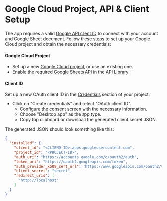 # Google Cloud Project, API & Client Setup

The app requires a valid
[Google API client ID](https://developers.google.com/identity/oauth2/web/guides/get-google-api-clientid) to connect
with your account and Google Sheet document.  Follow these steps to set up your Google Cloud project and obtain the 
necessary credentials:

#### Google Cloud Project

- Set up a new [Google Cloud project](https://developers.google.com/workspace/guides/create-project), or use an existing one.
- Enable the required [Google Sheets API](https://cloud.google.com/endpoints/docs/openapi/enable-api) in the [API Library](https://console.cloud.google.com/apis/library).


#### Client ID

Set up a new OAuth client ID in the [Credentials](https://console.cloud.google.com/apis/credentials) section of your project:

- Click on "Create credentials" and select "OAuth client ID".
  - Configure the consent screen with the necessary information.
  - Choose "Desktop app" as the app type.
  - Copy top clipboard or download the generated client secret JSON.


The generated JSON should look something like this:

```json 
{
  "installed": {
    "client_id": "<CLIEND-ID>.apps.googleusercontent.com",
    "project_id": "<PROJECT-ID>",
    "auth_uri": "https://accounts.google.com/o/oauth2/auth",
    "token_uri": "https://oauth2.googleapis.com/token",
    "auth_provider_x509_cert_url": "https://www.googleapis.com/oauth2/v1/certs",
    "client_secret": "secret",
    "redirect_uris": [
      "http://localhost"
    ]
  }
}
```